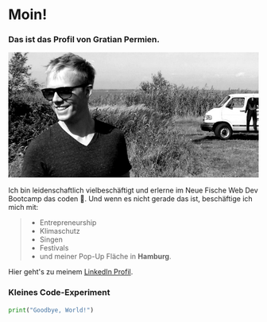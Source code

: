 # Moin!
### Das ist das Profil von Gratian Permien.
![Icke](https://github.com/gratianpermien/gratianpermien/blob/dfecdbc60e74f10533863ff254d1e85b1e431ea3/Gratian%203.jpeg)


Ich bin leidenschaftlich vielbeschäftigt und erlerne im Neue Fische Web Dev Bootcamp das coden 🤖. Und wenn es nicht gerade das ist, beschäftige ich mich mit:
> - Entrepreneurship
> - Klimaschutz
> - Singen
> - Festivals
> - und meiner Pop-Up Fläche in **Hamburg**.

Hier geht's zu meinem [LinkedIn Profil](https://www.linkedin.com/in/gratian-permien-23054b108/).

### Kleines Code-Experiment
```python
print("Goodbye, World!")
```


<!--
**gratianpermien/gratianpermien** is a ✨ _special_ ✨ repository because its `README.md` (this file) appears on your GitHub profile.

Here are some ideas to get you started:

- 🔭 I’m currently working on ...
- 🌱 I’m currently learning ...
- 👯 I’m looking to collaborate on ...
- 🤔 I’m looking for help with ...
- 💬 Ask me about ...
- 📫 How to reach me: ...
- 😄 Pronouns: ...
- ⚡ Fun fact: ...
-->
